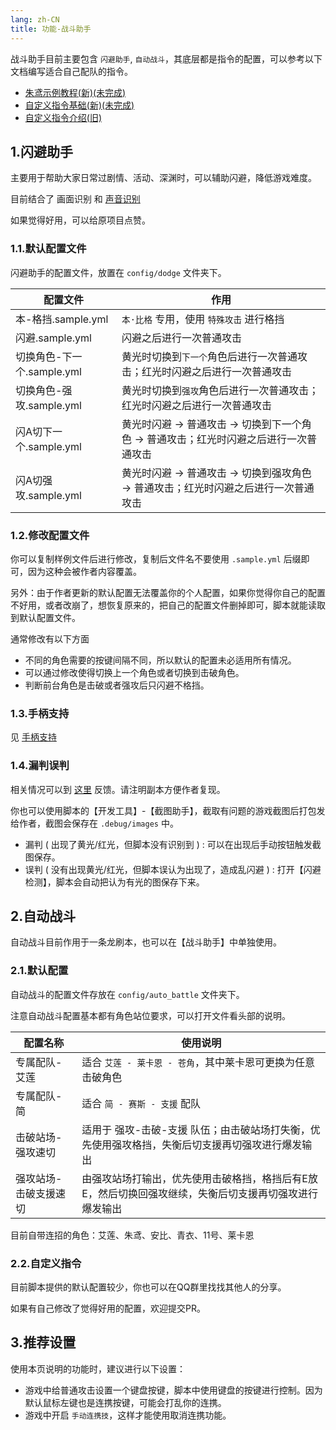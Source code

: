 ```yaml
---
lang: zh-CN
title: 功能-战斗助手
---
```


战斗助手目前主要包含 `闪避助手`, `自动战斗`，其底层都是指令的配置，可以参考以下文档编写适合自己配队的指令。

- [朱鸢示例教程(新)(未完成)](../auto_battle_guide/zhu_yuan/zhu_yuan_01.md)
- [自定义指令基础(新)(未完成)](../auto_battle_guide/basic/basic_00_yaml.md)
- [自定义指令介绍(旧)](./feat_custom_op.md) 

## 1.闪避助手

主要用于帮助大家日常过剧情、活动、深渊时，可以辅助闪避，降低游戏难度。

目前结合了 画面识别 和 [声音识别](https://github.com/ImLaoBJie/ZZZSoundTrigger)

如果觉得好用，可以给原项目点赞。

### 1.1.默认配置文件

闪避助手的配置文件，放置在 `config/dodge` 文件夹下。

|配置文件|作用|
|---|---|
|本-格挡.sample.yml|`本·比格` 专用，使用 `特殊攻击` 进行格挡|
|闪避.sample.yml|闪避之后进行一次普通攻击|
|切换角色-下一个.sample.yml|黄光时切换到`下一个`角色后进行一次普通攻击；红光时闪避之后进行一次普通攻击|
|切换角色-强攻.sample.yml|黄光时切换到`强攻`角色后进行一次普通攻击；红光时闪避之后进行一次普通攻击|
|闪A切下一个.sample.yml|黄光时闪避 -> 普通攻击 -> 切换到下一个角色 -> 普通攻击；红光时闪避之后进行一次普通攻击|
|闪A切强攻.sample.yml|黄光时闪避 -> 普通攻击 -> 切换到强攻角色 -> 普通攻击；红光时闪避之后进行一次普通攻击|

### 1.2.修改配置文件

你可以复制样例文件后进行修改，复制后文件名不要使用 `.sample.yml` 后缀即可，因为这种会被作者内容覆盖。

另外：由于作者更新的默认配置无法覆盖你的个人配置，如果你觉得你自己的配置不好用，或者改崩了，想恢复原来的，把自己的配置文件删掉即可，脚本就能读取到默认配置文件。

通常修改有以下方面

- 不同的角色需要的按键间隔不同，所以默认的配置未必适用所有情况。
- 可以通过修改使得切换上一个角色或者切换到击破角色。
- 判断前台角色是击破或者强攻后只闪避不格挡。

### 1.3.手柄支持

见 [手柄支持](feat_gamepad.md)

### 1.4.漏判误判

相关情况可以到 [这里](https://github.com/DoctorReid/ZenlessZoneZero-OneDragon/issues/new?assignees=&labels=bug&projects=&template=02-bug-dodge-assistant.yml&title=%5B%E9%97%AE%E9%A2%98%E5%8F%8D%E9%A6%88%5D+%5B%E9%97%AA%E9%81%BF%E5%8A%A9%E6%89%8B%5D+) 反馈。请注明副本方便作者复现。

你也可以使用脚本的【开发工具】-【截图助手】，截取有问题的游戏截图后打包发给作者，截图会保存在 `.debug/images` 中。

- 漏判 ( 出现了黄光/红光，但脚本没有识别到 ) : 可以在出现后手动按钮触发截图保存。
- 误判 ( 没有出现黄光/红光，但脚本误认为出现了，造成乱闪避 ) : 打开【闪避检测】，脚本会自动把认为有光的图保存下来。


## 2.自动战斗

自动战斗目前作用于一条龙刷本，也可以在【战斗助手】中单独使用。

### 2.1.默认配置

自动战斗的配置文件存放在 `config/auto_battle` 文件夹下。

注意自动战斗配置基本都有角色站位要求，可以打开文件看头部的说明。

|配置名称|使用说明|
|---|---|
|专属配队-艾莲|适合 `艾莲 - 莱卡恩 - 苍角`，其中莱卡恩可更换为任意击破角色|
|专属配队-简|适合 `简 - 赛斯 - 支援` 配队|
|击破站场-强攻速切|适用于 强攻-击破-支援 队伍；由击破站场打失衡，优先使用强攻格挡，失衡后切支援再切强攻进行爆发输出|
|强攻站场-击破支援速切|由强攻站场打输出，优先使用击破格挡，格挡后有E放E，然后切换回强攻继续，失衡后切支援再切强攻进行爆发输出|

目前自带连招的角色：艾莲、朱鸢、安比、青衣、11号、莱卡恩

### 2.2.自定义指令

目前脚本提供的默认配置较少，你也可以在QQ群里找找其他人的分享。

如果有自己修改了觉得好用的配置，欢迎提交PR。

## 3.推荐设置

使用本页说明的功能时，建议进行以下设置：

- 游戏中给普通攻击设置一个键盘按键，脚本中使用键盘的按键进行控制。因为默认鼠标左键也是连携按键，可能会打乱你的连携。
- 游戏中开启 `手动连携技`，这样才能使用取消连携功能。
